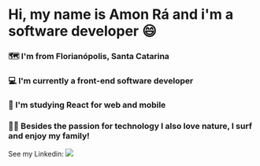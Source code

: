 <h1>Hi, my name is Amon Rá and i'm a software developer 😄</h1>

<h3>🗺️ I'm from Florianópolis, Santa Catarina</h3>
<h3>💻 I'm currently a front-end software developer</h3>
<h3>📱 I'm studying React for web and mobile</h3>
<h3>🏄‍♂️ Besides the passion for technology I also love nature, I surf and enjoy my family!</h3>

See my Linkedin:
<a href="https://www.linkedin.com/in/amon-ra-cardoso-51231020b/"><img src="https://img.shields.io/badge/LinkedIn-0077B5?style=for-the-badge&logo=linkedin&logoColor=white"></img></a>




